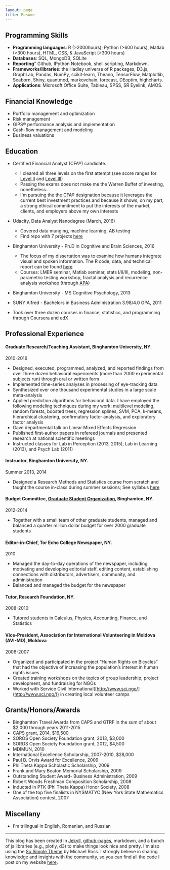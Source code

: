 ```yaml
---
layout: page
title: Resume
---
```


## Programming Skills

* **Programming languages**: R (>2000hours); Python (>600 hours), Matlab (>300 hours), HTML, CSS, & JavaScript (>300 hours)
* **Databases**: SQL, MongoDB, SQLite
* **Reporting**" Github, IPython Notebook, shell scripting, Markdown. 
* **Frameworks/libraries**: the Hadley universe of R packages, D3.js, GraphLab, Pandas, NumPy, scikit-learn, Theano, TensorFlow, Matplotlib, Seaborn, Shiny, quantmod, markovchain, forecast, DEoptim, highcharts.
* **Applications**: Microsoft Office Suite, Tableau, SPSS, SR Eyelink, AMOS.

## Financial Knowledge
* Portfolio management and optimization
* Risk management
* GIPS® performance analysis and implementation
* Cash-flow management and modeling
* Business valuations

## Education
* Certified Financial Analyst (CFA®) candidate. 
	* I cleared all three levels on the first attempt (see score ranges for [Level II](https://raw.githubusercontent.com/stasSajin/stasSajin.github.io/master/images/CFAlvl2.PNG) and [Level III](https://raw.githubusercontent.com/stasSajin/stasSajin.github.io/master/images/CFALVL3.PNG))
	* Passing the exams does not make me the Warren Buffet of investing, nonetheless...
	* I'm pursuing the the CFA® designation because it leverages the current best investment practices and because it shows, on my part, a strong ethical commitment to put the interests of the market, clients, and employers above my own interests   

* Udacity, Data Analyst Nanodegree (March, 2016)
	* Covered data munging, machine learning, AB testing 
	* Find repo with 7 projects [here](https://github.com/stasSajin/UdacityDataAnalystNanodegree)
* Binghamton University - Ph.D in Cognitive and Brain Sciences, 2016
	* The focus of my dissertation was to examine how humans integrate visual and spoken information. The R code, data, and technical report can be found [here](https://github.com/stasSajin/Dissertation-)
	* Courses: LMER seminar, Matlab seminar, stats I/II/III, modeling, non-parametric testing workshop, fractal analysis and recurrence analysis workshop (through [APA](http://www.apa.org/science/resources/ati/nonlinear.aspx))
* Binghamton University - MS Cognitive Psychology, 2013 
* SUNY Alfred - Bachelors in Business Administration 3.98/4.0 GPA, 2011
* Took over three dozen courses in finance, statistics, and programming through Coursera and edX 


## Professional Experience

#### Graduate Research/Teaching Assistant, Binghamton University, NY.
2010-2016

* Designed, executed, programmed, analyzed, and reported findings from over three dozen behavioral experiments (more than 2000 experimental subjects run) through oral or written form
* Implemented time-series analyses in processing of eye-tracking data
* Synthesized over one thousand experimental studies in a large scale meta-analysis
* Applied prediction algorithms for behavioral data. I have employed the following modeling techniques during my work: multilevel modeling, random forests, boosted trees, regression splines, SVM, PCA, k-means, hierarchical clustering, confirmatory factor analysis, and exploratory factor analysis
* Gave departmental talk on Linear Mixed Effects Regression
* Published first-author papers in refereed journals and presented research at national scientific meetings 
* Instructed classes for Lab in Perception (2013, 2015), Lab in Learning (2013), and Psych Lab (2011) 

#### Instructor, Binghamton University, NY.
Summer 2013, 2014

* Designed a Research Methods and Statistics course from scratch and taught the course in-class during summer sessions; See syllabus [here](https://drive.google.com/file/d/0B3LFJz7JmK1KR0NmVTN6SU1DMWZGR094Y0x0djF3dDgyOEZJ/view)

#### Budget Committee, [Graduate Student Organization](https://gsobinghamton.org/), Binghamton, NY.
2012-2014

* Together with a small team of other graduate students, managed and balanced a quarter million dollar budget for over 2000 graduate students

#### Editor-in-Chief, Tor Echo College Newspaper, NY.
2010

* Managed the day-to-day operations of the newspaper, including motivating and developing editorial staff, editing content, establishing connections with distributors, advertisers, community, and administration
* Balanced and managed the budget for the newspaper

#### Tutor, Research Foundation, NY. 
2008-2010

* Tutored students in Calculus, Physics, Accounting, Finance, and Statistics

#### Vice-President, Association for International Volunteering in Moldova (AVI-MD), Moldova
2006-2007

* Organized and participated in the project “Human Rights on Bicycles” that had the objective of increasing the population’s interest in human rights issues
* Created training workshops on the topics of group leadership, project development, and fundraising for NGOs
* Worked with Service Civil International([http://www.sci.ngo/](http://www.sci.ngo/)) in creating local volunteer camps



## Grants/Honors/Awards

* Binghamton Travel Awards from CAPS and GTRF in the sum of about $2,000 through years 2011-2015
* CAPS grant, 2014, $16,500
* SOROS Open Society Foundation grant, 2013, $3,000
* SOROS Open Society Foundation grant, 2012, $4,500
* MDIMUN, 2010
* International Excellence Scholarship, 2007-2010, $28,000
* Paul B. Orvis Award for Excellence, 2009
* Phi Theta Kappa Scholastic Scholarship, 2009
* Frank and Mary Beaton Memorial Scholarship, 2009
* Outstanding Student Award- Business Administration, 2009
* Robert Woods Freshman Composition Scholarship, 2008
* Inducted in PTK (Phi Theta Kappa) Honor Society, 2008
* One of the top five finalists in NYSMATYC (New York State Mathematics Association) contest, 2007

## Miscellany
* I'm trilingual in English, Romanian, and Russian


----
This blog has been created in [Jekyll](https://jekyllrb.com/), [github-pages](https://pages.github.com/), markdown, and a bunch of js libraries (e.g., plotly, d3) to make things look nice and pretty. I'm also using the [So Simple Theme](https://github.com/mmistakes/so-simple-theme) by Michael Ross. I strongly believe in sharing knowledge and insights with the community, so you can find all the code I post on my website [here](https://github.com/stasSajin).